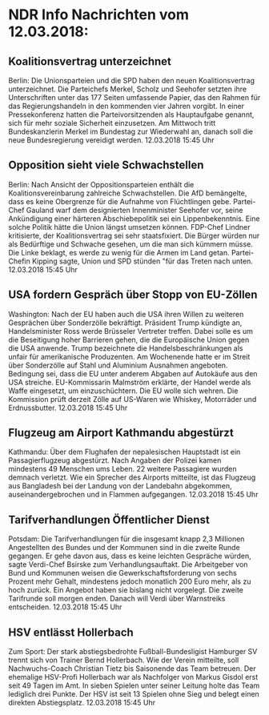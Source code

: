 # NDR Info Nachrichten vom 12.03.2018:


## Koalitionsvertrag unterzeichnet
Berlin:	Die Unionsparteien und die SPD haben den neuen Koalitionsvertrag unterzeichnet. Die Parteichefs Merkel, Scholz und Seehofer setzten ihre Unterschriften unter das 177 Seiten umfassende Papier, das den Rahmen für das Regierungshandeln in den kommenden vier Jahren vorgibt. In einer Pressekonferenz hatten die Parteivorsitzenden als Hauptaufgabe genannt, sich für mehr soziale Sicherheit einzusetzen. Am Mittwoch tritt Bundeskanzlerin Merkel im Bundestag zur Wiederwahl an, danach soll die neue Bundesregierung vereidigt werden. 12.03.2018 15:45 Uhr 

## Opposition sieht viele Schwachstellen
Berlin: Nach Ansicht der Oppositionsparteien enthält die Koalitionsvereinbarung zahlreiche Schwachstellen. Die AfD bemängelte, dass es keine Obergrenze für die Aufnahme von Flüchtlingen gebe. Partei-Chef Gauland warf dem designierten Innenminister Seehofer vor, seine Ankündigung einer härteren Abschiebepolitik sei ein Lippenbekenntnis. Eine solche Politik hätte die Union längst umsetzen können. FDP-Chef Lindner kritisierte, der Koalitionsvertrag sei sehr staatsfixiert. Die Bürger würden nur als Bedürftige und Schwache gesehen, um die man sich kümmern müsse. Die Linke beklagt, es werde zu wenig für die Armen im Land getan. Partei-Chefin Kipping sagte, Union und SPD stünden "für das Treten nach unten. 12.03.2018 15:45 Uhr 

## USA fordern Gespräch über Stopp von EU-Zöllen
Washington: Nach der EU haben auch die USA ihren Willen zu weiteren Gesprächen über Sonderzölle bekräftigt. Präsident Trump kündigte an, Handelsminister Ross werde Brüsseler Vertreter treffen. Dabei solle es um die Beseitigung hoher Barrieren gehen, die die Europäische Union gegen die USA anwende. Trump bezeichnete die Handelsbeschränkungen als unfair für amerikanische Produzenten. Am Wochenende hatte er im Streit über Sonderzölle auf Stahl und Aluminium Ausnahmen angeboten. Bedingung sei, dass die EU unter anderem Abgaben auf Autokäufe aus den USA streiche. EU-Kommissarin Malmström erklärte, der Handel werde als Waffe eingesetzt, um einzuschüchtern. Die EU wolle sich wehren. Die Kommission prüft derzeit Zölle auf US-Waren wie Whiskey, Motorräder und Erdnussbutter. 12.03.2018 15:45 Uhr 

## Flugzeug am Airport Kathmandu abgestürzt
Kathmandu: Über dem Flughafen der nepalesischen Hauptstadt ist ein Passagierflugzeug abgestürzt. Nach Angaben der Polizei kamen mindestens 49 Menschen ums Leben. 22 weitere Passagiere wurden demnach verletzt. Wie ein Sprecher des Airports mitteilte, ist das Flugzeug aus Bangladesh bei der Landung von der Landebahn abgekommen, auseinandergebrochen und in Flammen aufgegangen. 12.03.2018 15:45 Uhr 

## Tarifverhandlungen Öffentlicher Dienst
Potsdam: Die Tarifverhandlungen für die insgesamt knapp 2,3 Millionen Angestellten des Bundes und der Kommunen sind in die zweite Runde gegangen. Er gehe davon aus, dass es keine leichten Gespräche würden, sagte Verdi-Chef Bsirske zum Verhandlungsauftakt. Die Arbeitgeber von Bund und Kommunen weisen die Gewerkschaftsforderung von sechs Prozent mehr Gehalt, mindestens jedoch monatlich 200 Euro mehr, als zu hoch zurück. Ein Angebot haben sie bislang nicht vorgelegt. Die zweite Tarifrunde soll morgen enden. Danach will Verdi über Warnstreiks entscheiden. 12.03.2018 15:45 Uhr 

## HSV entlässt Hollerbach
Zum Sport: Der stark abstiegsbedrohte Fußball-Bundesligist Hamburger SV trennt sich von Trainer Bernd Hollerbach. Wie der Verein mitteilte, soll Nachwuchs-Coach Christian Tietz bis Saisonende das Team betreuen. Der ehemalige HSV-Profi Hollerbach war als Nachfolger von Markus Gisdol erst seit 49 Tagen im Amt. In sieben Spielen unter seiner Leitung holte das Team lediglich drei Punkte. Der HSV ist seit 13 Spielen ohne Sieg und belegt einen direkten Abstiegsplatz. 12.03.2018 15:45 Uhr 
